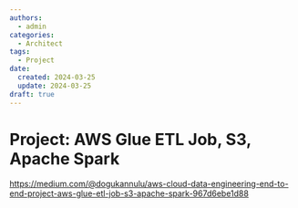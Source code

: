 ```yaml
---
authors:
  - admin
categories:
  - Architect
tags:
  - Project
date:
  created: 2024-03-25
  update: 2024-03-25
draft: true
---
```


# Project: AWS Glue ETL Job, S3, Apache Spark

https://medium.com/@dogukannulu/aws-cloud-data-engineering-end-to-end-project-aws-glue-etl-job-s3-apache-spark-967d6ebe1d88
